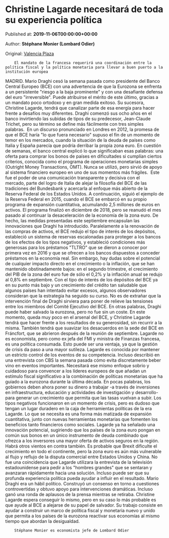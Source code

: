 
# Christine Lagarde necesitará de toda su experiencia política

Published at: **2019-11-06T00:00:00+00:00**

Author: **Stéphane Monier (Lombard Odier)**

Original: [Valencia Plaza](https://valenciaplaza.com/christine-lagarde-necesitara-de-toda-su-experiencia-politica)


        El mandato de la francesa requerirá una coordinación entre la política fiscal y la política monetaria para llevar a buen puerto a la institución europea
      
MADRID. Mario Draghi cesó la semana pasada como presidente del Banco Central Europeo (BCE) con una advertencia de que la Eurozona se enfrenta a un persistente "riesgo a la baja prominente" y con una desafiante defensa del euro "irreversible". Puede atribuirse el mérito de este último, gracias a un mandato poco ortodoxo y en gran medida exitoso. Su sucesora, Christine Lagarde, tendrá que canalizar parte de esa energía para hacer frente a desafíos muy diferentes. Draghi comenzó sus ocho años en el banco invirtiendo las subidas de tipos de su predecesor, Jean-Claude Trichet, pero su término se define más fácilmente con tres simples palabras. 
En un discurso pronunciado en Londres en 2012, la promesa de que el BCE haría "lo que fuera necesario" supuso el fin de un momento de temor en los mercados, cuando la situación de la deuda de países como Italia y España parecía que podría derribar la propia zona euro. En cuestión de semanas, el banco central explicó lo que significaban esas palabras: una oferta para comprar los bonos de países en dificultades si cumplían ciertos criterios, conocida como el programa de operaciones monetarias simples (Outright Money Transactions, OMT). Nunca se utilizó, pero sirvió de apoyo al sistema financiero europeo en uno de sus momentos más frágiles. 
Este fue el poder de una comunicación transparente y decisiva con el mercado, parte del logro de Italia de alejar la filosofía del BCE de las tradiciones del Bundesbank y acercarla al enfoque más abierto de la Reserva Federal de los Estados Unidos. A continuación, siguió el ejemplo de la Reserva Federal en 2015, cuando el BCE se embarcó en su propio programa de expansión cuantitativa, acumulando 2,5 millones de euros en activos. El programa finalizó en diciembre de 2018, pero se reanudó el mes pasado al continuar la desaceleración de la economía de la zona euro.
De hecho, las medidas presentadas este septiembre encapsulan las innovaciones que Draghi ha introducido. Paralelamente a la renovación de las compras de activos, el BCE redujo el tipo de interés de los depósitos, estableció un sistema de reservas escalonadas para proteger a los bancos de los efectos de los tipos negativos, y estableció condiciones más generosas para los préstamos "TLTRO" que se dieron a conocer por primera vez en 2016 y que se ofrecen a los bancos dispuestos a conceder préstamos en la economía real.
Sin embargo, hay dudas sobre el potencial de cualquier impacto directo en el crecimiento o la inflación, que se han mantenido obstinadamente bajos: en el segundo trimestre, el crecimiento del PIB de la zona del euro fue de sólo el 0,2% y la inflación anual se redujo al 0,8% en septiembre. Con el tipo de interés de los depósitos del BCE ya en su punto más bajo y un crecimiento del crédito tan saludable que algunos países han intentado evitar excesos, algunos observadores consideran que la estrategia ha seguido su curso. No es de extrañar que la intervención final de Draghi sirviera para poner de relieve las tensiones entre los miembros del Comité Ejecutivo del BCE.
En otras palabras, Draghi puede haber salvado la eurozona, pero no fue sin un coste. En este momento, queda muy poco en el arsenal del BCE, y Christine Lagarde tendrá que hacer frente a los resultados de su generosidad, sin recurrir a la misma. También tendrá que suavizar los desacuerdos en la sede del BCE en Fráncfort, que se abrieron después de la reunión de septiembre. Lagarde no es economista, pero como ex jefa del FMI y ministra de Finanzas francesa, es una política consumada. Esto puede ser una ventaja, ya que la gestión de crisis da paso a una mayor sutileza. Lagarde es conocida por mantener un estricto control de los eventos de su competencia. Incluso describió en una entrevista con CBS la semana pasada cómo evita discretamente beber vino en eventos importantes. Necesitará ese mismo enfoque sobrio y cuidadoso para convencer a los líderes europeos de que añadan un estímulo fiscal significativo a la combinación de políticas monetarias que ha guiado a la eurozona durante la última década.
En pocas palabras, los gobiernos deben ahora poner su dinero a trabajar -a través de inversiones en infraestructura, educación y actividades de investigación y desarrollo- para generar un crecimiento que permita que las tasas vuelvan a subir. Los tipos negativos funcionaron en un momento de crisis, pero es dudoso que tengan un lugar duradero en la caja de herramientas políticas de la era Lagarde. Lo que se necesita es una forma más matizada de expansión cuantitativa, junto con nuevas herramientas monetarias que fomenten los beneficios tanto financieros como sociales. Lagarde ya ha señalado una innovación potencial, sugiriendo que los países de la zona euro pongan en común sus bonos en un único instrumento de deuda combinado que ofrezca a los inversores una mayor oferta de activos seguros en la región.
Habrá otros vientos en contra también. Es probable que Brexit dificulte el crecimiento en todo el continente, pero la zona euro es aún más vulnerable al flujo y reflujo de la disputa comercial entre Estados Unidos y China. No fue una coincidencia que Lagarde utilizara la entrevista de la televisión estadounidense para pedir a los "hombres grandes" que se sentaran y avanzaran rápidamente hacia una solución. Incluso puede ser que su profunda experiencia política pueda ayudar a influir en el resultado. Mario Draghi era un hábil político. Construyó un consenso en torno a cuestiones controvertidas y obtuvo apoyo para intervenciones dramáticas. Incluso ganó una ronda de aplausos de la prensa mientras se retiraba. Christine Lagarde espera conseguir lo mismo, pero en su caso lo más probable es que ayude al BCE a alejarse de su papel de salvador. Su trabajo consiste en ayudar a construir un marco de política fiscal y monetaria nuevo y unido que permita a los países de la eurozona reactivar sus economías al mismo tiempo que abordan la desigualdad.

        Stéphane Monier es economista jefe de Lombard Odier
      
